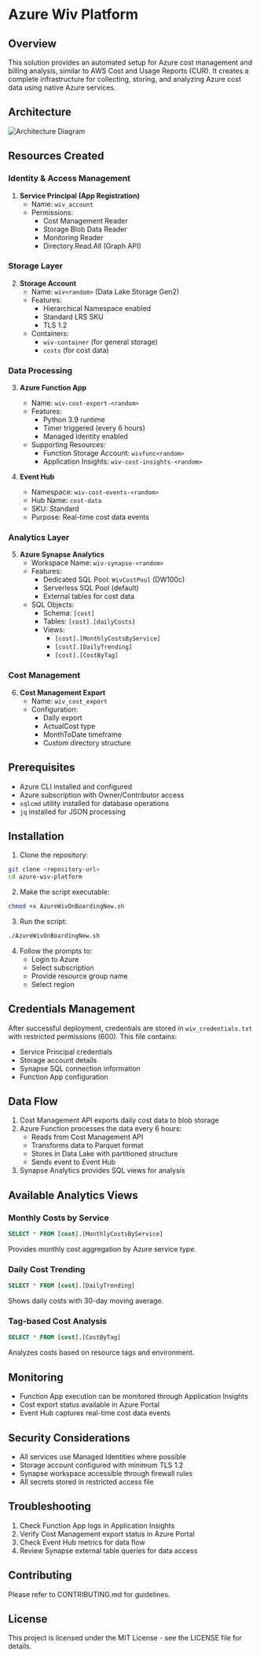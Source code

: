 # Azure Wiv Platform

## Overview
This solution provides an automated setup for Azure cost management and billing analysis, similar to AWS Cost and Usage Reports (CUR). It creates a complete infrastructure for collecting, storing, and analyzing Azure cost data using native Azure services.

## Architecture
![Architecture Diagram](architecture.png)

## Resources Created

### Identity & Access Management
1. **Service Principal (App Registration)**
   - Name: `wiv_account`
   - Permissions:
      - Cost Management Reader
      - Storage Blob Data Reader
      - Monitoring Reader
      - Directory.Read.All (Graph API)

### Storage Layer
2. **Storage Account**
   - Name: `wiv<random>` (Data Lake Storage Gen2)
   - Features:
      - Hierarchical Namespace enabled
      - Standard LRS SKU
      - TLS 1.2
   - Containers:
      - `wiv-container` (for general storage)
      - `costs` (for cost data)

### Data Processing
3. **Azure Function App**
   - Name: `wiv-cost-export-<random>`
   - Features:
      - Python 3.9 runtime
      - Timer triggered (every 6 hours)
      - Managed Identity enabled
   - Supporting Resources:
      - Function Storage Account: `wivfunc<random>`
      - Application Insights: `wiv-cost-insights-<random>`

4. **Event Hub**
   - Namespace: `wiv-cost-events-<random>`
   - Hub Name: `cost-data`
   - SKU: Standard
   - Purpose: Real-time cost data events

### Analytics Layer
5. **Azure Synapse Analytics**
   - Workspace Name: `wiv-synapse-<random>`
   - Features:
      - Dedicated SQL Pool: `WivCostPool` (DW100c)
      - Serverless SQL Pool (default)
      - External tables for cost data
   - SQL Objects:
      - Schema: `[cost]`
      - Tables: `[cost].[dailyCosts]`
      - Views:
         - `[cost].[MonthlyCostsByService]`
         - `[cost].[DailyTrending]`
         - `[cost].[CostByTag]`

### Cost Management
6. **Cost Management Export**
   - Name: `wiv_cost_export`
   - Configuration:
      - Daily export
      - ActualCost type
      - MonthToDate timeframe
      - Custom directory structure

## Prerequisites
- Azure CLI installed and configured
- Azure subscription with Owner/Contributor access
- `sqlcmd` utility installed for database operations
- `jq` installed for JSON processing

## Installation

1. Clone the repository:
```bash
git clone <repository-url>
cd azure-wiv-platform
```

2. Make the script executable:
```bash
chmod +x AzureWivOnBoardingNew.sh
```

3. Run the script:
```bash
./AzureWivOnBoardingNew.sh
```

4. Follow the prompts to:
   - Login to Azure
   - Select subscription
   - Provide resource group name
   - Select region

## Credentials Management
After successful deployment, credentials are stored in `wiv_credentials.txt` with restricted permissions (600). This file contains:
- Service Principal credentials
- Storage account details
- Synapse SQL connection information
- Function App configuration

## Data Flow
1. Cost Management API exports daily cost data to blob storage
2. Azure Function processes the data every 6 hours:
   - Reads from Cost Management API
   - Transforms data to Parquet format
   - Stores in Data Lake with partitioned structure
   - Sends event to Event Hub
3. Synapse Analytics provides SQL views for analysis

## Available Analytics Views

### Monthly Costs by Service
```sql
SELECT * FROM [cost].[MonthlyCostsByService]
```
Provides monthly cost aggregation by Azure service type.

### Daily Cost Trending
```sql
SELECT * FROM [cost].[DailyTrending]
```
Shows daily costs with 30-day moving average.

### Tag-based Cost Analysis
```sql
SELECT * FROM [cost].[CostByTag]
```
Analyzes costs based on resource tags and environment.

## Monitoring
- Function App execution can be monitored through Application Insights
- Cost export status available in Azure Portal
- Event Hub captures real-time cost data events

## Security Considerations
- All services use Managed Identities where possible
- Storage account configured with minimum TLS 1.2
- Synapse workspace accessible through firewall rules
- All secrets stored in restricted access file

## Troubleshooting
1. Check Function App logs in Application Insights
2. Verify Cost Management export status in Azure Portal
3. Check Event Hub metrics for data flow
4. Review Synapse external table queries for data access

## Contributing
Please refer to CONTRIBUTING.md for guidelines.

## License
This project is licensed under the MIT License - see the LICENSE file for details.